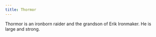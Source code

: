 ```yaml
---
title: Thormor
---
```


Thormor is an ironborn raider and the grandson of Erik Ironmaker. He is large and strong.


